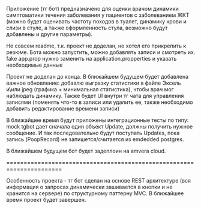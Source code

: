 Приложение (тг бот) предназначено для оценки врачом динамики симптоматики течения заболевания у пациентов с заболеванием ЖКТ (можно будет оценивать частоту походов в туалет, динамику крови и слизи в стуле, а также оформленность стула, возможно будут добавлены и другие параметры).

Не совсем readme, т.к. проект не доделан, но хотел его прикрепить к резюме. Бота можно запустить, можно добавлять записи и смотреть их. fake app.prop нужно заменить на application.propperties и указать необходимые данные

Проект не доделан до конца. В ближайшем будущем будет добавлена важное обновление: добавлю выгразку статистики в файле Эксель и\или jpeg (графика + минимальная статистика), чтобы врач мог наблюдать динамику. Также будет UI внутри тг чата для управления записями (поменять что-то в записи или удалить ее, также необходимо добавить редактирование времени записи)

В ближайшее время будут приложены интеграционные тесты по типу: mock tgbot дает сначала один объект Update, должны получить нужное сообщение. И так последовательно будут поступать Updates, пока запись (PoopRecord) не запишется/считается из emdedded postgres.

В ближайшем будущем бот будет задеплоин на amvera cloud.

======================================================================

Особенность проекта - тг бот сделан на основе REST архитектуре (вся информация о запросах динамически зашивается в кнопки и не хранится на сервере) по структурному паттерну MVC. В ближайшее время проект будет завершен.

